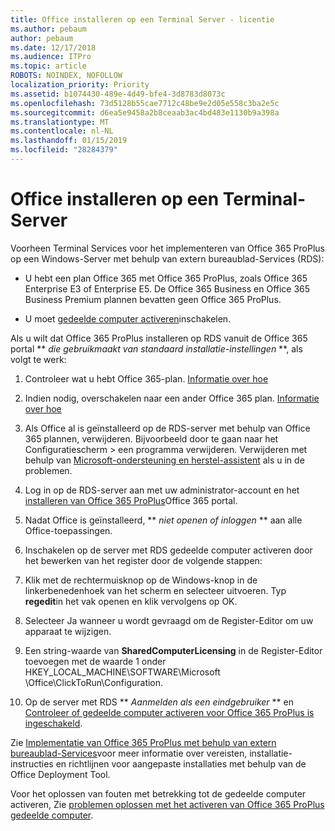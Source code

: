 ```yaml
---
title: Office installeren op een Terminal Server - licentie
ms.author: pebaum
author: pebaum
ms.date: 12/17/2018
ms.audience: ITPro
ms.topic: article
ROBOTS: NOINDEX, NOFOLLOW
localization_priority: Priority
ms.assetid: b1074430-489e-4d49-bfe4-3d8783d8073c
ms.openlocfilehash: 73d5128b55cae7712c48be9e2d05e558c3ba2e5c
ms.sourcegitcommit: d6ea5e9458a2b8ceaab3ac4bd483e1130b9a398a
ms.translationtype: MT
ms.contentlocale: nl-NL
ms.lasthandoff: 01/15/2019
ms.locfileid: "28284379"
---
```

# <a name="installing-office-on-a-terminal-server"></a>Office installeren op een Terminal-Server

Voorheen Terminal Services voor het implementeren van Office 365 ProPlus op een Windows-Server met behulp van extern bureaublad-Services (RDS):
  
- U hebt een plan Office 365 met Office 365 ProPlus, zoals Office 365 Enterprise E3 of Enterprise E5. De Office 365 Business en Office 365 Business Premium plannen bevatten geen Office 365 ProPlus.
    
- U moet [gedeelde computer activeren](https://docs.microsoft.com/DeployOffice/overview-of-shared-computer-activation-for-office-365-proplus)inschakelen.
    
Als u wilt dat Office 365 ProPlus installeren op RDS vanuit de Office 365 portal ** *die gebruikmaakt van standaard installatie-instellingen* **, als volgt te werk: 
  
1. Controleer wat u hebt Office 365-plan. [Informatie over hoe](https://docs.microsoft.com/office365/admin/admin-overview/what-subscription-do-i-have)
    
2. Indien nodig, overschakelen naar een ander Office 365 plan. [Informatie over hoe](https://docs.microsoft.com/office365/admin/subscriptions-and-billing/switch-to-a-different-plan)
    
3. Als Office al is geïnstalleerd op de RDS-server met behulp van Office 365 plannen, verwijderen. Bijvoorbeeld door te gaan naar het Configuratiescherm \> een programma verwijderen. Verwijderen met behulp van [Microsoft-ondersteuning en herstel-assistent](https://aka.ms/SARA-OfficeUninstall-Alchemy) als u in de problemen. 
    
4. Log in op de RDS-server aan met uw administrator-account en het [installeren van Office 365 ProPlus](https://portal.office.com/OLS/MySoftware.aspx)Office 365 portal.
    
5. Nadat Office is geïnstalleerd, ** *niet openen of inloggen* ** aan alle Office-toepassingen. 
    
6. Inschakelen op de server met RDS gedeelde computer activeren door het bewerken van het register door de volgende stappen:
    
1. Klik met de rechtermuisknop op de Windows-knop in de linkerbenedenhoek van het scherm en selecteer uitvoeren. Typ **regedit**in het vak openen en klik vervolgens op OK. 
    
2. Selecteer Ja wanneer u wordt gevraagd om de Register-Editor om uw apparaat te wijzigen.
    
3. Een string-waarde van **SharedComputerLicensing** in de Register-Editor toevoegen met de waarde 1 onder HKEY_LOCAL_MACHINE\SOFTWARE\Microsoft \Office\ClickToRun\Configuration. 
    
7. Op de server met RDS ** *Aanmelden als een eindgebruiker* ** en [Controleer of gedeelde computer activeren voor Office 365 ProPlus is ingeschakeld](https://docs.microsoft.com/DeployOffice/troubleshoot-issues-with-shared-computer-activation-for-office-365-proplus#verify-that-activation-for-office-365-proplus-succeeded).
    
Zie [Implementatie van Office 365 ProPlus met behulp van extern bureaublad-Services](https://docs.microsoft.com/DeployOffice/deploy-office-365-proplus-by-using-remote-desktop-services)voor meer informatie over vereisten, installatie-instructies en richtlijnen voor aangepaste installaties met behulp van de Office Deployment Tool.
  
Voor het oplossen van fouten met betrekking tot de gedeelde computer activeren, Zie [problemen oplossen met het activeren van Office 365 ProPlus gedeelde computer](https://docs.microsoft.com/DeployOffice/troubleshoot-issues-with-shared-computer-activation-for-office-365-proplus).
  

